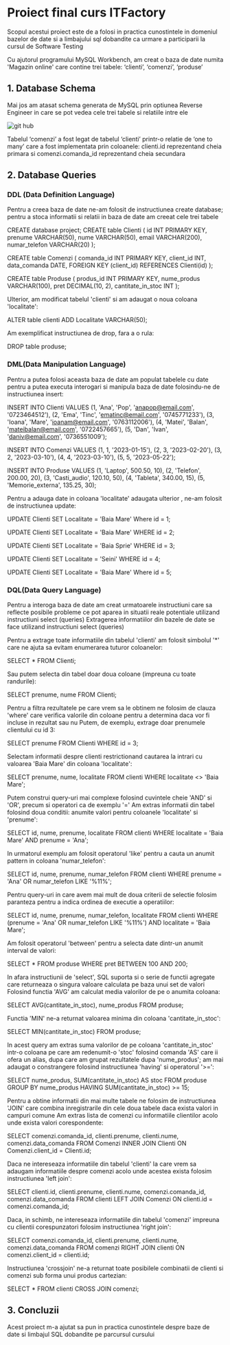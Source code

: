 # Proiect final curs ITFactory

Scopul acestui proiect este de a folosi in practica cunostintele in domeniul bazelor de date si a limbajului sql dobandite ca urmare a participarii la cursul de Software Testing

Cu ajutorul  programului MySQL Workbench, am creat o baza de date numita 'Magazin online' care contine trei tabele: ‘clienti’, ‘comenzi’, ‘produse’

## 1.	Database Schema

Mai jos am atasat schema generata de MySQL prin optiunea Reverse Engineer in care se pot vedea cele trei tabele si relatiile intre ele

![git hub](https://github.com/sabinatruica/Proiect-final/assets/130207490/16d703ab-0662-418e-a67b-6e2c68eacc9b)


Tabelul ‘comenzi’ a fost legat de tabelul ‘clienti’ printr-o relatie de ‘one to many’ care a fost implementata prin coloanele: clienti.id reprezentand cheia primara si comenzi.comanda_id reprezentand cheia secundara

## 2.	Database Queries

### DDL (Data Definition Language)

Pentru a creea baza de date ne-am folosit de instructiunea create database; pentru a stoca informatii si relatii in baza de date am creeat cele trei tabele

CREATE database project;
CREATE table Clienti (
id INT PRIMARY KEY,
prenume VARCHAR(50),
nume VARCHAR(50),
email VARCHAR(200),
numar_telefon VARCHAR(20)
);

CREATE table Comenzi (
comanda_id INT PRIMARY KEY,
client_id INT,
data_comanda DATE,
FOREIGN KEY (client_id) REFERENCES Clienti(id)
);

CREATE table Produse (
produs_id INT PRIMARY KEY,
nume_produs VARCHAR(100),
pret DECIMAL(10, 2),
cantitate_in_stoc INT
);

Ulterior, am modificat tabelul 'clienti' si am adaugat o noua coloana 'localitate':

ALTER table clienti ADD Localitate VARCHAR(50);

Am exemplificat instructiunea de drop, fara a o rula:

DROP table produse;

### DML(Data Manipulation Language)

Pentru a putea folosi aceasta baza de date am populat tabelele cu date pentru a putea executa interogari si manipula baza de date folosindu-ne de instructiunea insert:

INSERT INTO Clienti VALUES 
	(1, 'Ana', 'Pop', 'anapop@email.com', '0723464512'),
    (2, 'Ema', 'Tinc', 'ematinc@email.com', '0745771233'),
    (3, 'Ioana', 'Mare', 'ioanam@email.com', '0763112006'),
    (4, 'Matei', 'Balan', 'mateibalan@email.com', '0722457665'),
    (5, 'Dan', 'Ivan', 'daniv@email.com', '0736551009');

INSERT INTO Comenzi VALUES
	(1, 1, '2023-01-15'),
    (2, 3, '2023-02-20'),
    (3, 2, '2023-03-10'),
    (4, 4, '2023-03-10'),
    (5, 5, '2023-05-22');

INSERT INTO Produse VALUES
(1, 'Laptop', 500.50, 10),
(2, 'Telefon', 200.00, 20),
(3, 'Casti_audio', 120.10, 50),
(4, 'Tableta', 340.00, 15),
(5, 'Memorie_externa', 135.25, 30);

Pentru a adauga date in coloana 'localitate' adaugata ulterior , ne-am folosit de instructiunea update:

UPDATE Clienti SET Localitate = 'Baia Mare' Where id = 1;

UPDATE Clienti SET Localitate = 'Baia Mare' WHERE id = 2;

UPDATE Clienti SET Localitate = 'Baia Sprie' WHERE id = 3;

UPDATE Clienti SET Localitate = 'Seini' WHERE id = 4;

UPDATE Clienti SET Localitate = 'Baia Mare' Where id = 5;

### DQL(Data Query Language)

Pentru a interoga baza de date am creat urmatoarele instructiuni care sa reflecte posibile probleme ce pot aparea in situatii reale potentiale utilizand instructiuni select (queries)
Extragerea informatiilor din bazele de date se face utilizand instructiuni select (queries)

Pentru a extrage toate informatiile din tabelul 'clienti' am folosit simbolul '*' care ne ajuta sa evitam enumerarea tuturor coloanelor:

SELECT * FROM Clienti;

Sau putem selecta din tabel doar doua coloane (impreuna cu toate randurile):

SELECT prenume, nume FROM Clienti;

Pentru a filtra rezultatele pe care vrem sa le obtinem ne folosim de clauza 'where' care verifica valorile din coloane pentru a determina daca vor fi incluse in rezultat sau nu
Putem, de exemplu, extrage doar prenumele clientului cu id 3:

SELECT prenume FROM Clienti WHERE id = 3;

Selectam informatii despre clienti restrictionand cautarea la intrari cu valoarea 'Baia Mare' din coloana 'localitate':

SELECT prenume, nume, localitate FROM clienti WHERE localitate <> 'Baia Mare';

Putem construi query-uri mai complexe folosind cuvintele cheie 'AND' si 'OR', precum si operatori ca de exemplu '='
Am extras informatii din tabel folosind doua conditii: anumite valori pentru coloanele 'localitate' si 'prenume':

SELECT id, nume, prenume, localitate FROM clienti WHERE localitate = 'Baia Mare' AND prenume = 'Ana';

In urmatorul exemplu am folosit operatorul 'like' pentru a cauta un anumit pattern in coloana 'numar_telefon':

SELECT id, nume, prenume, numar_telefon FROM clienti WHERE prenume = 'Ana' OR numar_telefon LIKE '%11%';

Pentru query-uri in care avem mai mult de doua criterii de selectie folosim paranteza pentru a indica ordinea de executie a operatiilor:

SELECT id, nume, prenume, numar_telefon, localitate FROM clienti WHERE (prenume = 'Ana' OR numar_telefon LIKE '%11%') AND localitate = 'Baia Mare';

Am folosit operatorul 'between' pentru a selecta date dintr-un anumit interval de valori:

SELECT * FROM produse WHERE pret BETWEEN 100 AND 200;

In afara instructiunii de 'select', SQL suporta si o serie de functii agregate care returneaza o singura valoare calculata pe baza unui set de valori
Folosind functia 'AVG' am calculat media valorilor de pe o anumita coloana:

SELECT AVG(cantitate_in_stoc), nume_produs FROM produse;

Functia 'MIN' ne-a returnat valoarea minima din coloana 'cantitate_in_stoc':

SELECT MIN(cantitate_in_stoc) FROM produse;

In acest query am extras suma valorilor de pe coloana 'cantitate_in_stoc' intr-o coloana pe care am redenumit-o 'stoc' folosind comanda 'AS' care ii ofera un alias, dupa care am grupat rezultatele dupa 'nume_produs'; am mai adaugat o constrangere folosind instructiunea 'having' si operatorul '>=':

SELECT nume_produs, SUM(cantitate_in_stoc) AS stoc FROM produse GROUP BY nume_produs HAVING SUM(cantitate_in_stoc) >= 15;

Pentru a obtine informatii din mai multe tabele ne folosim de instructiunea 'JOIN' care combina inregistrarile din cele doua tabele daca exista valori in campuri comune
Am extras lista de comenzi cu informatiile clientilor acolo unde exista valori corespondente:

SELECT comenzi.comanda_id, clienti.prenume, clienti.nume, comenzi.data_comanda FROM Comenzi INNER JOIN Clienti ON Comenzi.client_id = Clienti.id;

Daca ne intereseaza informatiile din tabelul 'clienti' la care vrem sa adaugam informatiile despre comenzi acolo unde acestea exista folosim instructiunea 'left join':

SELECT clienti.id, clienti.prenume, clienti.nume, comenzi.comanda_id, comenzi.data_comanda FROM clienti LEFT JOIN Comenzi ON clienti.id = comenzi.comanda_id;

Daca, in schimb, ne intereseaza informatiile din tabelul 'comenzi' impreuna cu clientii corespunzatori folosim instructiunea 'right join':

SELECT comenzi.comanda_id, clienti.prenume, clienti.nume, comenzi.data_comanda FROM comenzi RIGHT JOIN clienti ON comenzi.client_id = clienti.id;

Instructiunea 'crossjoin' ne-a returnat toate posibilele combinatii de clienti si comenzi sub forma unui produs cartezian:

SELECT * FROM clienti CROSS JOIN comenzi;

## 3.	Concluzii

Acest proiect m-a ajutat sa pun in practica cunostintele despre baze de date si limbajul SQL dobandite pe parcursul cursului 
                                                                  




